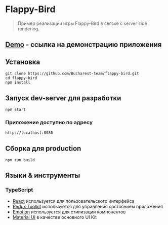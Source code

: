 # Flappy-Bird
> Пример реализации игры Flappy-Bird в связке с server side rendering.

## [Demo](https://flappy-bird-bucharest.herokuapp.com) - ссылка на демонстрацию приложения

## Установка

    git clone https://github.com/Bucharest-team/flappy-bird.git
    cd flappy-bird
    npm install

## Запуск dev-server для разработки

    npm start

### Приложение доступно по адресу

    http://localhost:8080

## Сборка для production

    npm run build

## Языки & инструменты

### TypeScript

-   [React](http://facebook.github.io/react) используется для пользовательского интерфейса
-   [Redux Toolkit](https://redux-toolkit.js.org/) используется для управления состоянием приложения
-   [Emotion](https://emotion.sh/docs/introduction) используется для стилизации компонентов
-   [Material UI](https://material-ui.com/ru/) в качестве основного UI Kit
